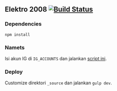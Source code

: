 ## Elektro 2008 [![Build Status](https://travis-ci.org/23Pstars/elektro08-web.svg?branch=master)](https://travis-ci.org/23Pstars/elektro08-web)

### Dependencies
`npm install`  

### Namets
Isi akun IG di `IG_ACCOUNTS` dan jalankan [script ini](https://github.com/23Pstars/py-utils/blob/master/e08_fetcher.py).

### Deploy
Customize direktori `_source` dan jalankan `gulp dev`.